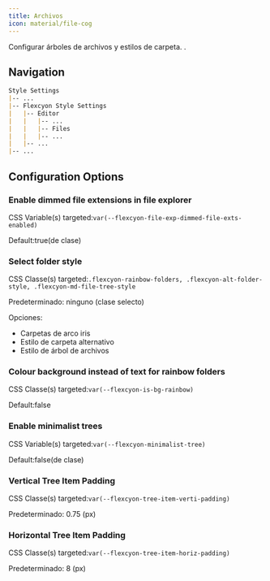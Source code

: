 ```yaml
---
title: Archivos
icon: material/file-cog
---
```


Configurar árboles de archivos y estilos de carpeta.
.

## Navigation

```md
Style Settings
|-- ...
|-- Flexcyon Style Settings
|   |-- Editor
|   |   |-- ...
|   |   |-- Files
|   |   |-- ...
|   |-- ...
|-- ...
```

## Configuration Options

### Enable dimmed file extensions in file explorer

CSS Variable(s) targeted:`var(--flexcyon-file-exp-dimmed-file-exts-enabled)`

Default:true(de clase)

### Select folder style

CSS Classe(s) targeted:`.flexcyon-rainbow-folders, .flexcyon-alt-folder-style, .flexcyon-md-file-tree-style`

Predeterminado: ninguno (clase selecto)

Opciones:

- Carpetas de arco iris
- Estilo de carpeta alternativo
- Estilo de árbol de archivos

### Colour background instead of text for rainbow folders

CSS Classe(s) targeted:`var(--flexcyon-is-bg-rainbow)`

Default:false

### Enable minimalist trees

CSS Variable(s) targeted:`var(--flexcyon-minimalist-tree)`

Default:false(de clase)

### Vertical Tree Item Padding

CSS Classe(s) targeted:`var(--flexcyon-tree-item-verti-padding)`

Predeterminado: 0.75 (px)

### Horizontal Tree Item Padding

CSS Classe(s) targeted:`var(--flexcyon-tree-item-horiz-padding)`

Predeterminado: 8 (px)

